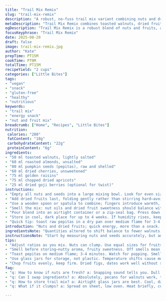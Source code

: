 ```yaml
---
title: "Trail Mix Remix"
slug: "trail-mix-remix"
description: "A robust, no-fuss trail mix variant combining nuts and dried fruits. Includes toasted walnuts, roasted almonds, pepitas, dried cherries, golden raisins, and chopped dried apricots. Adjusted portion sizes to balance flavors and textures while keeping it vegan, gluten-free, and free from dairy or eggs. Great for grab-and-go energy, with an added subtle zest twist from dried goji berries for a fresh twist. Stored best in airtight containers to maintain crunch and freshness. Steps rearranged for efficiency and tactile confirmation over strict timing."
metaDescription: "Trail Mix Remix combines toasted walnuts, dried fruits, for energy. Perfect grab-and-go snack, vegan, gluten-free, packed with crunch."
ogDescription: "Trail Mix Remix is a robust blend of nuts and fruits, a perfect quick energy boost, vegan and gluten-free, ideal for any outdoor adventure."
focusKeyphrase: "Trail Mix Remix"
date: 2025-08-20
draft: false
image: trail-mix-remix.jpg
author: "Kate"
prepTime: PT15M
cookTime: PT0M
totalTime: PT15M
recipeYield: "2 cups"
categories: ["Little Bites"]
tags:
- "vegan"
- "snack"
- "gluten-free"
- "healthy"
- "nutritious"
keywords:
- "trail mix"
- "energy snack"
- "nut and fruit mix"
breadcrumb: ["Home", "Recipes", "Little Bites"]
nutrition: 
 calories: "280"
 fatContent: "18g"
 carbohydrateContent: "22g"
 proteinContent: "6g"
ingredients:
- "50 ml toasted walnuts, lightly salted"
- "60 ml roasted almonds, unsalted"
- "80 ml pumpkin seeds (pepitas), raw and shelled"
- "60 ml dried cherries, unsweetened"
- "75 ml golden raisins"
- "75 ml chopped dried apricots"
- "25 ml dried goji berries (optional for twist)"
instructions:
- "Empty all nuts and seeds into a large mixing bowl. Look for even size spread; break any large clusters by hand only to keep crunch consistent."
- "Add dried fruits last, folding gently rather than stirring hard—avoid crushing delicate berries and apricots."
- "Use a wooden spoon or spatula to combine; fingers introduce warmth, risking softening nuts prematurely."
- "Smell the mix: nut oils and dried fruit sweetness should balance without overpowering one another. If the nuts smell stale or rancid, replace immediately."
- "Pour blend into an airtight container or a zip-seal bag. Press down lightly to eliminate air pockets but don’t crush."
- "Store in cool, dark place for up to 4 weeks. If humidity rises, keep refrigerated to prevent sogginess. Let sit to return to room temp before eating—cold nuts mute flavors."
- "Quick tip: toast raw pepitas in a dry pan over medium flame for 3-4 minutes until they begin to pop, smell nutty. Let cool fully before mixing to avoid steam softening dried fruits."
introduction: "Nuts and dried fruits; quick energy, more than a snack. Forget exact measurements—eye it out. Toast brings oils alive, crunch sings under teeth. Fruits are chewy, tart, a bit sweet. Can swap walnuts for pecans if you prefer richer, softer taste. Goji berries? A zing, but optional. Store airtight. You’ll smell freshness before tasting, trust that. No fancy blending machines needed. Balanced saltiness with natural sugars; keep nuts fresh or mix turns greasy fast. Peel almonds if skins bother you, but that’s extra work—skins add bitterness balancing out sweet. Trail mix works when you make it your own. Seasoned chefs never stop tweaking. Look for signs nuts lost crunch or went soft—toss those. Instead of raisins, try chopped figs or dates; firm, sticky, making it interesting. Remember: freshness over exact time. Smell, feel, taste. Adjust as needed. Grainy texture from seeds balances softer fruit pieces. Don’t rush. Let nuts cool before mixed, or moisture kills crunch. Store right, savor later."
ingredientsNote: "Quantities altered to shift balance to fewer walnuts, more pepitas for bite. Toast nuts lightly—watch surfaces; too dark brings bitterness. Almond substitution possible: Brazil nuts for creamier texture or hazelnuts for aroma. Dried fruits swapped cherries for canneberges, and added goji berries for antioxidant kick, subtle tartness. If dried cherries too tart, replace with chopped dates—avoid overly sticky clumps by cutting into uniform pieces. No sugar or oils added, relying on natural nut oils released from roasting for flavor depth. Salt level kept minimal, nuts partially salted to provide restrained savory notes without overpowering sweet fruits. Keep all dried fruits roughly same size to prevent clumping or separation during mixing. Store mix in opaque containers—light degrades flavor and dulls vibrancy. Humidity is enemy; use dry spoon to scoop mix to avoid moisture contamination. Nut skins left on almonds contribute fiber and slight bitterness, helps round off sweetness. Roasting times flexible, rely on aroma shift and subtle color change—don’t burn. For allergen-free swap, sub almonds with extra pepitas or hemp seeds."
instructionsNote: "Start by measuring nuts and seeds accurately, but adjust by feel—nut size varies. Toast nuts separately, in dry pan or oven—aroma cues best indicator; once smell shifts to nutty warm, pull off heat. Avoid overmixing to keep fruit pieces intact. Fold dried fruits in carefully. Incorporate optional goji berries last to avoid introducing moisture accidentally. Combine in largest possible bowl so you don’t compact ingredients, preserving texture contrast. Seal storage vessel tightly; air exposure leads to rancidity. Don't refrigerate nuts for long term; condensation softens dry fruit. If nuts feel oily or soft, discard. Check freshness by sound—fresh nuts snap crisp, stale nuts dull. Avoid plastic storage bags for long term; glass jars or metal tins better. Prepare mix 10-15 minutes before storing, allowing toasted nuts to cool completely. This prevents sweat formation in packaging, maintains crispness longer. If mix clumps later, spread on baking sheet and dry in low oven (90C/200F) 5-7 minutes, cool before resealing. A quick smell test before usage tells you everything—off odors mean no-go."
tips:
- "Adjust ratios as you mix. Nuts can clump. Use equal sizes for fruits too. Fold gently so nothing squished. Preserve texture. Let cooled nuts add contrast."
- "Smell before storing—nutty aroma, fruity sweetness. Off smells mean stale. Check nut crunch. If soft, toss. Store in dark, cool places—light fades flavor."
- "Toast pepitas on medium flame; 3-4 minutes. Watch for popping. Smell nutty and take off heat. If want crunch, don’t let them burn. Perfect balancing act."
- "Use glass jars for storage, not plastic. Temperature shifts cause moisture. Cool before sealing. Clumping later? Spread on baking sheet, low heat helps."
- "Chop fruits evenly, keep firm. Dried figs, dates work well without sticking. Substitutions matter—use pecans for richer taste, or hemp seeds for allergy needs."
faq:
- "q: How to know if nuts are fresh? a: Snapping sound tells you. Dull not crisp? Toss those. Smell should be nutty, not rancid. Fresh flavors only."
- "q: Can I swap ingredients? a: Absolutely, pecans for walnuts work, try cranberries instead of cherries. Adjust flavors as desired. Add your personal twist."
- "q: How to store trail mix? a: Airtight glass jars are best. Cool, dark places. Humidity is enemy. Store for up to four weeks—check for moisture often."
- "q: What if it clumps? a: Spread on sheet, low oven. Heat briefly, cool completely, then reseal. Avoiding humidity or moist spoons is key. No sogginess wanted."

---
```

